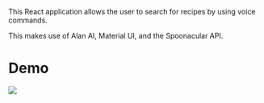 This React application allows the user to search for recipes by using voice commands.

This makes use of Alan AI, Material UI, and the Spoonacular API. 

# Demo

<img src="image.png">
